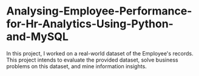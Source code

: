 # Analysing-Employee-Performance-for-Hr-Analytics-Using-Python-and-MySQL
In this project, I worked on a real-world dataset of the Employee's records. This project intends to evaluate the provided dataset, solve business problems on this dataset, and mine information insights. 
